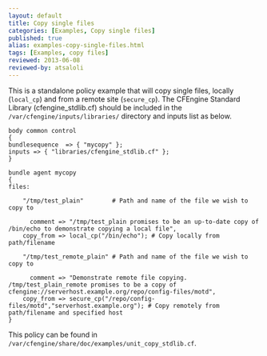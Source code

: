 ```yaml
---
layout: default
title: Copy single files
categories: [Examples, Copy single files]
published: true
alias: examples-copy-single-files.html
tags: [Examples, copy files]
reviewed: 2013-06-08
reviewed-by: atsaloli
---
```


This is a standalone policy example that will copy single files,
locally (`local_cp`) and from a remote site (`secure_cp`).
The CFEngine Standard Library (cfengine_stdlib.cf) should be
included in the `/var/cfengine/inputs/libraries/` directory and
inputs list as below.

```cf3
body common control
{                       
bundlesequence  => { "mycopy" };
inputs => { "libraries/cfengine_stdlib.cf" };
}

bundle agent mycopy
{
files:
    
    "/tmp/test_plain"        # Path and name of the file we wish to copy to
    
      comment => "/tmp/test_plain promises to be an up-to-date copy of /bin/echo to demonstrate copying a local file",
    copy_from => local_cp("/bin/echo"); # Copy locally from path/filename

    "/tmp/test_remote_plain" # Path and name of the file we wish to copy to

      comment => "Demonstrate remote file copying.  /tmp/test_plain_remote promises to be a copy of cfengine://serverhost.example.org/repo/config-files/motd",
    copy_from => secure_cp("/repo/config-files/motd","serverhost.example.org"); # Copy remotely from path/filename and specified host
}
```

This policy can be found in `/var/cfengine/share/doc/examples/unit_copy_stdlib.cf`.
